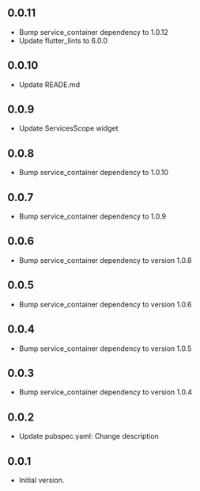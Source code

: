 ## 0.0.11

- Bump service_container dependency to 1.0.12
- Update flutter_lints to 6.0.0

## 0.0.10

- Update READE.md

## 0.0.9

- Update ServicesScope widget

## 0.0.8

- Bump service_container dependency to 1.0.10

## 0.0.7

- Bump service_container dependency to 1.0.9

## 0.0.6

- Bump service_container dependency to version 1.0.8

## 0.0.5

- Bump service_container dependency to version 1.0.6

## 0.0.4

- Bump service_container dependency to version 1.0.5

## 0.0.3

- Bump service_container dependency to version 1.0.4

## 0.0.2

- Update pubspec.yaml: Change description

## 0.0.1

- Initial version.
